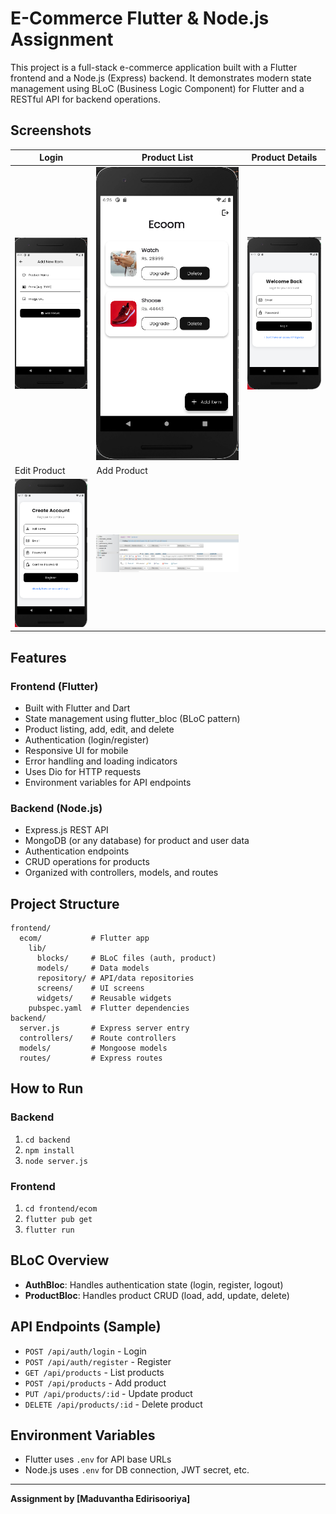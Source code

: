 # E-Commerce Flutter & Node.js Assignment

This project is a full-stack e-commerce application built with a Flutter frontend and a Node.js (Express) backend. It demonstrates modern state management using BLoC (Business Logic Component) for Flutter and a RESTful API for backend operations.

## Screenshots

| Login            | Product List      | Product Details   |
|------------------|------------------|-------------------|
| ![Login](assets/1.png) | ![List](assets/2.png) | ![Details](assets/3.png) |
| Edit Product     | Add Product      |                   |
| ![Edit](assets/4.png)  | ![Add](assets/5.png)  |                   |

## Features

### Frontend (Flutter)
- Built with Flutter and Dart
- State management using flutter_bloc (BLoC pattern)
- Product listing, add, edit, and delete
- Authentication (login/register)
- Responsive UI for mobile
- Error handling and loading indicators
- Uses Dio for HTTP requests
- Environment variables for API endpoints

### Backend (Node.js)
- Express.js REST API
- MongoDB (or any database) for product and user data
- Authentication endpoints
- CRUD operations for products
- Organized with controllers, models, and routes

## Project Structure

```
frontend/
  ecom/           # Flutter app
    lib/
      blocks/     # BLoC files (auth, product)
      models/     # Data models
      repository/ # API/data repositories
      screens/    # UI screens
      widgets/    # Reusable widgets
    pubspec.yaml  # Flutter dependencies
backend/
  server.js       # Express server entry
  controllers/    # Route controllers
  models/         # Mongoose models
  routes/         # Express routes
```

## How to Run

### Backend
1. `cd backend`
2. `npm install`
3. `node server.js`

### Frontend
1. `cd frontend/ecom`
2. `flutter pub get`
3. `flutter run`

## BLoC Overview
- **AuthBloc**: Handles authentication state (login, register, logout)
- **ProductBloc**: Handles product CRUD (load, add, update, delete)

## API Endpoints (Sample)
- `POST /api/auth/login` - Login
- `POST /api/auth/register` - Register
- `GET /api/products` - List products
- `POST /api/products` - Add product
- `PUT /api/products/:id` - Update product
- `DELETE /api/products/:id` - Delete product

## Environment Variables
- Flutter uses `.env` for API base URLs
- Node.js uses `.env` for DB connection, JWT secret, etc.


---
**Assignment by [Maduvantha Edirisooriya]**
